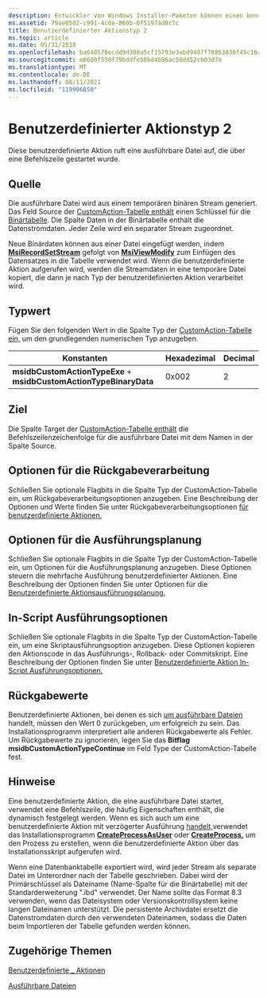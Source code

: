 ```yaml
---
description: Entwickler von Windows Installer-Paketen können einen benutzerdefinierten Aktionstyp 2 verwenden, wenn die Standardaktionen nicht ausreichen, um die Installation auszuführen.
ms.assetid: 79ae0582-c991-4c0a-860b-0f5197ad0c7c
title: Benutzerdefinierter Aktionstyp 2
ms.topic: article
ms.date: 05/31/2018
ms.openlocfilehash: ba648578ecdd9d300a5cf15793e3abd9407f78853830f49c16a26db184ff3683
ms.sourcegitcommit: e6600f550f79bddfe58bd4696ac50dd52cb03d7e
ms.translationtype: MT
ms.contentlocale: de-DE
ms.lasthandoff: 08/11/2021
ms.locfileid: "119996850"
---
```

# <a name="custom-action-type-2"></a>Benutzerdefinierter Aktionstyp 2

Diese benutzerdefinierte Aktion ruft eine ausführbare Datei auf, die über eine Befehlszeile gestartet wurde.

## <a name="source"></a>Quelle

Die ausführbare Datei wird aus einem temporären binären Stream generiert. Das Feld Source der [CustomAction-Tabelle enthält](customaction-table.md) einen Schlüssel für die [Binärtabelle](binary-table.md). Die Spalte Daten in der Binärtabelle enthält die Datenstromdaten. Jeder Zeile wird ein separater Stream zugeordnet.

Neue Binärdaten können aus einer Datei eingefügt werden, indem [**MsiRecordSetStream**](/windows/desktop/api/Msiquery/nf-msiquery-msirecordsetstreama) gefolgt von [**MsiViewModify**](/windows/desktop/api/Msiquery/nf-msiquery-msiviewmodify) zum Einfügen des Datensatzes in die Tabelle verwendet wird. Wenn die benutzerdefinierte Aktion aufgerufen wird, werden die Streamdaten in eine temporäre Datei kopiert, die dann je nach Typ der benutzerdefinierten Aktion verarbeitet wird.

## <a name="type-value"></a>Typwert

Fügen Sie den folgenden Wert in die Spalte Typ der [CustomAction-Tabelle ein,](customaction-table.md) um den grundlegenden numerischen Typ anzugeben.



| Konstanten                                                          | Hexadezimal | Decimal |
|--------------------------------------------------------------------|-------------|---------|
| **msidbCustomActionTypeExe**  +  **msidbCustomActionTypeBinaryData** | 0x002       | 2       |



 

## <a name="target"></a>Ziel

Die Spalte Target der [CustomAction-Tabelle enthält](customaction-table.md) die Befehlszeilenzeichenfolge für die ausführbare Datei mit dem Namen in der Spalte Source.

## <a name="return-processing-options"></a>Optionen für die Rückgabeverarbeitung

Schließen Sie optionale Flagbits in die Spalte Typ der CustomAction-Tabelle ein, um Rückgabeverarbeitungsoptionen anzugeben. Eine Beschreibung der Optionen und Werte finden Sie unter Rückgabeverarbeitungsoptionen [für benutzerdefinierte Aktionen.](custom-action-return-processing-options.md)

## <a name="execution-scheduling-options"></a>Optionen für die Ausführungsplanung

Schließen Sie optionale Flagbits in die Spalte Typ der CustomAction-Tabelle ein, um Optionen für die Ausführungsplanung anzugeben. Diese Optionen steuern die mehrfache Ausführung benutzerdefinierter Aktionen. Eine Beschreibung der Optionen finden Sie unter Optionen für die [Benutzerdefinierte Aktionsausführungsplanung.](custom-action-execution-scheduling-options.md)

## <a name="in-script-execution-options"></a>In-Script Ausführungsoptionen

Schließen Sie optionale Flagbits in die Spalte Typ der CustomAction-Tabelle ein, um eine Skriptausführungsoption anzugeben. Diese Optionen kopieren den Aktionscode in das Ausführungs-, Rollback- oder Commitskript. Eine Beschreibung der Optionen finden Sie unter [Benutzerdefinierte Aktion In-Script Ausführungsoptionen.](custom-action-in-script-execution-options.md)

## <a name="return-values"></a>Rückgabewerte

Benutzerdefinierte Aktionen, bei denen es sich [um ausführbare Dateien](executable-files.md) handelt, müssen den Wert 0 zurückgeben, um erfolgreich zu sein. Das Installationsprogramm interpretiert alle anderen Rückgabewerte als Fehler. Um Rückgabewerte zu ignorieren, legen Sie das **Bitflag msidbCustomActionTypeContinue** im Feld Type der CustomAction-Tabelle fest.

## <a name="remarks"></a>Hinweise

Eine benutzerdefinierte Aktion, die eine ausführbare Datei startet, verwendet eine Befehlszeile, die häufig Eigenschaften enthält, die dynamisch festgelegt werden. Wenn es sich auch um eine benutzerdefinierte Aktion mit verzögerter Ausführung [handelt,](deferred-execution-custom-actions.md)verwendet das Installationsprogramm [**CreateProcessAsUser**](/windows/desktop/api/processthreadsapi/nf-processthreadsapi-createprocessasusera) oder [**CreateProcess,**](/windows/desktop/api/processthreadsapi/nf-processthreadsapi-createprocessa) um den Prozess zu erstellen, wenn die benutzerdefinierte Aktion über das Installationsskript aufgerufen wird.

Wenn eine Datenbanktabelle exportiert wird, wird jeder Stream als separate Datei im Unterordner nach der Tabelle geschrieben. Dabei wird der Primärschlüssel als Dateiname (Name-Spalte für die Binärtabelle) mit der Standarderweiterung ".ibd" verwendet. Der Name sollte das Format 8.3 verwenden, wenn das Dateisystem oder Versionskontrollsystem keine langen Dateinamen unterstützt. Die persistente Archivdatei ersetzt die Datenstromdaten durch den verwendeten Dateinamen, sodass die Daten beim Importieren der Tabelle gefunden werden können.

## <a name="related-topics"></a>Zugehörige Themen

<dl> <dt>

[Benutzerdefinierte \_ Aktionen](custom-actions.md)
</dt> <dt>

[Ausführbare Dateien](executable-files.md)
</dt> </dl>

 

 
